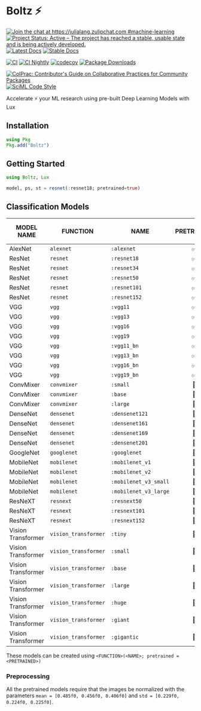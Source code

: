 # Boltz ⚡

[![Join the chat at https://julialang.zulipchat.com #machine-learning](https://img.shields.io/static/v1?label=Zulip&message=chat&color=9558b2&labelColor=389826)](https://julialang.zulipchat.com/#narrow/stream/machine-learning)
[![Project Status: Active – The project has reached a stable, usable state and is being actively developed.](https://www.repostatus.org/badges/latest/active.svg)](https://www.repostatus.org/#active)
[![Latest Docs](https://img.shields.io/badge/docs-latest-blue.svg)](http://lux.csail.mit.edu/dev/lib/Boltz)
[![Stable Docs](https://img.shields.io/badge/docs-stable-blue.svg)](http://lux.csail.mit.edu/stable/lib/Boltz)

[![CI](https://github.com/avik-pal/Lux.jl/actions/workflows/CI.yml/badge.svg)](https://github.com/avik-pal/Lux.jl/actions/workflows/CI.yml)
[![CI Nightly](https://github.com/avik-pal/Lux.jl/actions/workflows/CINightly.yml/badge.svg)](https://github.com/avik-pal/Lux.jl/actions/workflows/CINightly.yml)
[![codecov](https://codecov.io/gh/avik-pal/Lux.jl/branch/main/graph/badge.svg?token=IMqBM1e3hz)](https://codecov.io/gh/avik-pal/Lux.jl)
[![Package Downloads](https://shields.io/endpoint?url=https://pkgs.genieframework.com/api/v1/badge/Boltz)](https://pkgs.genieframework.com?packages=Boltz)

[![ColPrac: Contributor's Guide on Collaborative Practices for Community Packages](https://img.shields.io/badge/ColPrac-Contributor's%20Guide-blueviolet)](https://github.com/SciML/ColPrac)
[![SciML Code Style](https://img.shields.io/static/v1?label=code%20style&message=SciML&color=9558b2&labelColor=389826)](https://github.com/SciML/SciMLStyle)

Accelerate ⚡ your ML research using pre-built Deep Learning Models with Lux

## Installation

```julia
using Pkg
Pkg.add("Boltz")
```

## Getting Started

```julia
using Boltz, Lux

model, ps, st = resnet(:resnet18; pretrained=true)
```

## Classification Models

| MODEL NAME | FUNCTION | NAME | PRETRAINED | TOP 1 ACCURACY (%) | TOP 5 ACCURACY (%) |
| - | - | - | :-: | :-: | :-: |
| AlexNet | `alexnet` | `:alexnet` | ✅ | 54.48 | 77.72 |
| ResNet | `resnet` | `:resnet18` | ✅ | 68.08 | 88.44 |
| ResNet | `resnet` | `:resnet34` | ✅ | 72.13 | 90.91 |
| ResNet | `resnet` | `:resnet50` | ✅ | 74.55 | 92.36 |
| ResNet | `resnet` | `:resnet101` | ✅ | 74.81 | 92.36 |
| ResNet | `resnet` | `:resnet152` | ✅ | 77.63 | 93.84 |
| VGG | `vgg` | `:vgg11` | ✅ | 67.35 | 87.91 |
| VGG | `vgg` | `:vgg13` | ✅ | 68.40 | 88.48 |
| VGG | `vgg` | `:vgg16` | ✅ | 70.24 | 89.80 |
| VGG | `vgg` | `:vgg19` | ✅ | 71.09 | 90.27 |
| VGG | `vgg` | `:vgg11_bn` | ✅ | 69.09 | 88.94 |
| VGG | `vgg` | `:vgg13_bn` | ✅ | 69.66 | 89.49 |
| VGG | `vgg` | `:vgg16_bn` | ✅ | 72.11 | 91.02 |
| VGG | `vgg` | `:vgg19_bn` | ✅ | 72.95 | 91.32 |
| ConvMixer | `convmixer` | `:small` | 🚫 | | |
| ConvMixer | `convmixer` | `:base` | 🚫 | | |
| ConvMixer | `convmixer` | `:large` | 🚫 | | |
| DenseNet | `densenet` | `:densenet121` | 🚫 | | |
| DenseNet | `densenet` | `:densenet161` | 🚫 | | |
| DenseNet | `densenet` | `:densenet169` | 🚫 | | |
| DenseNet | `densenet` | `:densenet201` | 🚫 | | |
| GoogleNet | `googlenet` | `:googlenet` | 🚫 | | |
| MobileNet | `mobilenet` | `:mobilenet_v1` | 🚫 | | |
| MobileNet | `mobilenet` | `:mobilenet_v2` | 🚫 | | |
| MobileNet | `mobilenet` | `:mobilenet_v3_small` | 🚫 | | |
| MobileNet | `mobilenet` | `:mobilenet_v3_large` | 🚫 | | |
| ResNeXT | `resnext` | `:resnext50` | 🚫 | | |
| ResNeXT | `resnext` | `:resnext101` | 🚫 | | |
| ResNeXT | `resnext` | `:resnext152` | 🚫 | | |
| Vision Transformer | `vision_transformer` | `:tiny` | 🚫 | | |
| Vision Transformer | `vision_transformer` | `:small` | 🚫 | | |
| Vision Transformer | `vision_transformer` | `:base` | 🚫 | | |
| Vision Transformer | `vision_transformer` | `:large` | 🚫 | | |
| Vision Transformer | `vision_transformer` | `:huge` | 🚫 | | |
| Vision Transformer | `vision_transformer` | `:giant` | 🚫 | | |
| Vision Transformer | `vision_transformer` | `:gigantic` | 🚫 | | |

These models can be created using `<FUNCTION>(<NAME>; pretrained = <PRETRAINED>)`

### Preprocessing

All the pretrained models require that the images be normalized with the parameters
`mean = [0.485f0, 0.456f0, 0.406f0]` and `std = [0.229f0, 0.224f0, 0.225f0]`.
